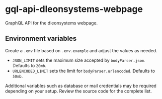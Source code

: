 # gql-api-dleonsystems-webpage
GraphQL API for the dleonsystems webpage.

## Environment variables

Create a `.env` file based on `.env.example` and adjust the values as needed.

- `JSON_LIMIT` sets the maximum size accepted by `bodyParser.json`. Defaults to
  `20mb`.
- `URLENCODED_LIMIT` sets the limit for `bodyParser.urlencoded`. Defaults to
  `50mb`.

Additional variables such as database or mail credentials may be required
depending on your setup. Review the source code for the complete list.
